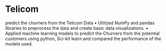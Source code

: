 # Telicom
predict the churners from the Telicom Data
•	Utilized NumPy and pandas libraries to preprocess the data and create basic data visualizations.
•	Applied machine learning models to predict the Churners from the potential customers using python, Sci-kit learn and compared the performance of the models used.
